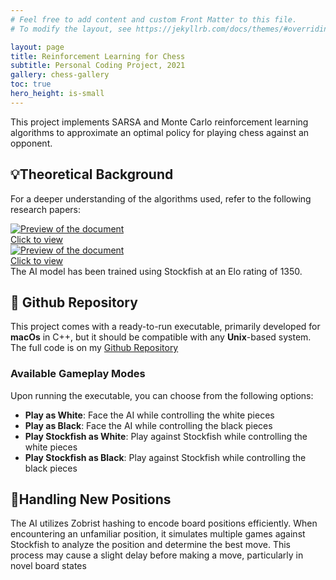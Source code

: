 ```yaml
---
# Feel free to add content and custom Front Matter to this file.
# To modify the layout, see https://jekyllrb.com/docs/themes/#overriding-theme-defaults

layout: page
title: Reinforcement Learning for Chess
subtitle: Personal Coding Project, 2021
gallery: chess-gallery
toc: true
hero_height: is-small
---
```



This project implements SARSA and Monte Carlo reinforcement learning algorithms to approximate an optimal policy for playing chess against an opponent.

## 💡Theoretical Background
For a deeper understanding of the algorithms used, refer to the following research papers:

<div markdown="0">
  <a href="https://arxiv.org/pdf/1902.02234">
    <div class="preview-container">
      <img src="{{ site.baseurl }}/assets/thumbnails/SARSA_thumbnail.PNG" alt="Preview of the document"/>
      <div class="hover-effect">Click to view</div>
    </div>
  </a>
</div>

<div markdown="0">
  <a href="https://arxiv.org/pdf/2206.12674">
    <div class="preview-container">
      <img src="{{ site.baseurl }}/assets/thumbnails/MC_thumbnail.PNG" alt="Preview of the document"/>
      <div class="hover-effect">Click to view</div>
    </div>
  </a>
</div>
The AI model has been trained using Stockfish at an Elo rating of 1350.

## 🐙 Github Repository
This project comes with a ready-to-run executable, primarily developed for **macOs** in C++, but it should be compatible with any **Unix**-based system.
The full code is on my [Github Repository](https://github.com/Aser97/Chess.git)

### Available Gameplay Modes
Upon running the executable, you can choose from the following options:

- **Play as White**: Face the AI while controlling the white pieces
- **Play as Black**: Face the AI while controlling the black pieces
- **Play Stockfish as White**: Play against Stockfish while controlling the white pieces
- **Play Stockfish as Black**: Play against Stockfish while controlling the black pieces

## 🧩Handling New Positions
The AI utilizes Zobrist hashing to encode board positions efficiently. When encountering an unfamiliar position, it simulates multiple games against Stockfish to analyze the position and determine the best move. This process may cause a slight delay before making a move, particularly in novel board states

